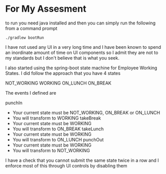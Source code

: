 # For My Assesment
to run you need java installed and then you can simply run the following from a command prompt

```
./gradlew bootRun
```

I have not used any UI in a very long time and I have been known to spend an inordinate amount of time on UI components so I admit they are not to my standards but I don't believe that is what you seek.


I also started using the spring-boot state machine for Employee Working States. I did follow the approach that you have 4 states

NOT_WORKING
WORKING
ON_LUNCH
ON_BREAK

The events I defined are 

punchIn
* Your current state must be NOT_WORKING, ON_BREAK or ON_LUNCH
* You will transform to WORKING
takeBreak
* Your current state must be WORKING
* You will transform to ON_BREAK
takeLunch
* Your current state must be WORKING
* You will transform to ON_LUNCH
punchOut
* Your current state must be WORKING
* You will transform to NOT_WORKING


I have a check that you cannot submit the same state twice in a row
and I enforce most of this through UI controls by disabling them

